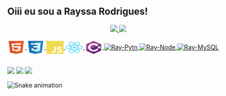## Oiii eu sou a Rayssa Rodrigues!
<div align="center">
  <a href="https://github.com/RayssaCode">
  <img height="180em" src="https://github-readme-stats.vercel.app/api?username=RayssaCode&show_icons=true&theme=dracula&include_all_commits=true&count_private=true"/>
  <img height="180em" src="https://github-readme-stats.vercel.app/api/top-langs/?username=RayssaCode&layout=compact&langs_count=7&theme=dracula"/>
</div>
<div style="display: inline_block"><br>
  <img align="center" alt="Ray-HTML" height="30" width="40" src="https://raw.githubusercontent.com/devicons/devicon/master/icons/html5/html5-original.svg">
  <img align="center" alt="Ray-CSS" height="30" width="40" src="https://raw.githubusercontent.com/devicons/devicon/master/icons/css3/css3-original.svg">
  <img align="center" alt="Ray-Js" height="30" width="40" src="https://raw.githubusercontent.com/devicons/devicon/master/icons/javascript/javascript-plain.svg">
  <img align="center" alt="Ray-React" height="30" width="40" src="https://raw.githubusercontent.com/devicons/devicon/master/icons/react/react-original.svg">
  <img align="center" alt="Ray-Csharp" height="30" width="40" src="https://raw.githubusercontent.com/devicons/devicon/master/icons/csharp/csharp-original.svg">
  <img align="center" alt="Ray-Pytn" height="30" width="40" src="https://cdn.jsdelivr.net/gh/devicons/devicon/icons/python/python-original.svg" width="40" height="40" />
  <img align="center" alt="Ray-Node" height="50" width="60" src="https://cdn.jsdelivr.net/gh/devicons/devicon/icons/nodejs/nodejs-original-wordmark.svg" width="40" height="40"/>
  <img align="center" alt="Ray-MySQL" height="50" width="50" src="https://cdn.jsdelivr.net/gh/devicons/devicon/icons/mysql/mysql-original-wordmark.svg" width="40" height="40"/>
</div>
  
  ##
 
<div> 
  <a href="https://www.instagram.com/rayssaa__sz" target="_blank"><img src="https://img.shields.io/badge/-Instagram-%23E4405F?style=for-the-badge&logo=instagram&logoColor=white" target="_blank"></a> 
    <a href = "mailto:rayssa.rodrigues1198@gmail.com"><img src="https://img.shields.io/badge/-Gmail-%23333?style=for-the-badge&logo=gmail&logoColor=white" target="_blank"></a>
  <a href="https://www.linkedin.com/in/rayssa-rodrigues-b76763239" target="_blank"><img src="https://img.shields.io/badge/-LinkedIn-%230077B5?style=for-the-badge&logo=linkedin&logoColor=white" target="_blank"></a> 
 
  ![Snake animation](https://github.com/RayssaCode/RayssaCode/blob/output/github-contribution-grid-snake.svg)
 
</div>

